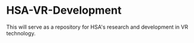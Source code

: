 # HSA-VR-Development
This will serve as a repository for HSA's research and development in VR technology.
